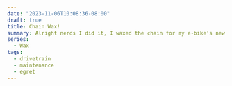 ```yaml
---
date: "2023-11-06T10:08:36-08:00"
draft: true
title: Chain Wax!
summary: Alright nerds I did it, I waxed the chain for my e-bike's new drivetrain.
series:
  - Wax
tags:
  - drivetrain
  - maintenance
  - egret
---
```

